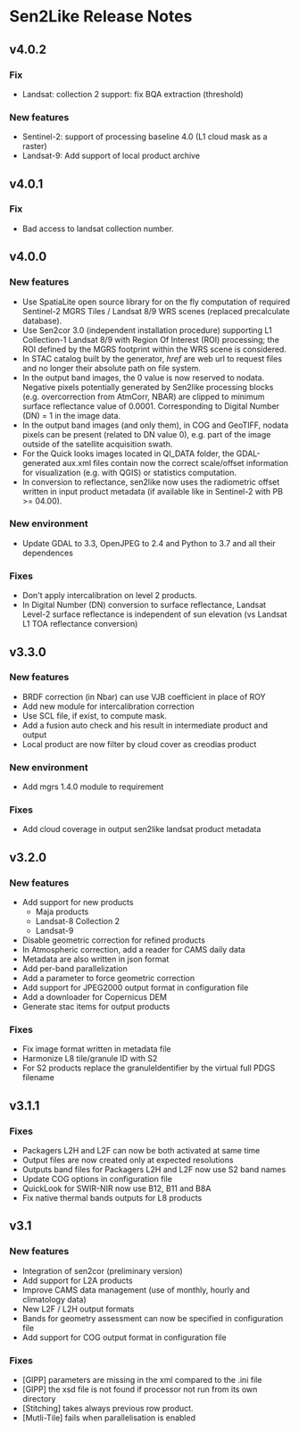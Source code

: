 # Sen2Like Release Notes

## v4.0.2

### Fix

* Landsat: collection 2 support: fix BQA extraction (threshold)

### New features

* Sentinel-2: support of processing baseline 4.0 (L1 cloud mask as a raster)
* Landsat-9: Add support of local product archive

## v4.0.1

### Fix

* Bad access to landsat collection number.

## v4.0.0

### New features

* Use SpatiaLite open source library for on the fly computation of required Sentinel-2 MGRS Tiles / Landsat 8/9 WRS scenes  (replaced precalculate database).
* Use Sen2cor 3.0 (independent installation procedure) supporting L1 Collection-1 Landsat 8/9 with Region Of Interest (ROI) processing; the ROI defined by the MGRS footprint within the WRS scene is considered.
* In STAC catalog built by the generator, *href* are web url to request files and no longer their absolute path on file system.
* In the output band images, the 0 value is now reserved to nodata. Negative pixels potentially generated by Sen2like processing blocks (e.g. overcorrection from AtmCorr, NBAR) are clipped to minimum surface reflectance value of 0.0001. Corresponding to Digital Number (DN) = 1 in the image data.
* In the output band images (and only them), in COG and GeoTIFF, nodata pixels can be present (related to DN value 0), e.g. part of the image outside of the satellite acquisition swath.
* For the Quick looks images located in QI_DATA folder, the GDAL-generated aux.xml files contain now the correct scale/offset information for visualization (e.g. with QGIS) or statistics computation.
* In conversion to reflectance, sen2like now uses the radiometric offset written in input product metadata (if available like in Sentinel-2 with PB >= 04.00). 

### New environment

* Update GDAL to 3.3, OpenJPEG to 2.4 and Python to 3.7 and all their dependences

### Fixes

* Don't apply intercalibration on level 2 products.
* In Digital Number (DN) conversion to surface reflectance, Landsat Level-2 surface reflectance is independent of sun elevation (vs Landsat L1 TOA reflectance conversion)

## v3.3.0

### New features

* BRDF correction (in Nbar) can use VJB coefficient in place of ROY
* Add new module for intercalibration correction
* Use SCL file, if exist, to compute mask.
* Add a fusion auto check and his result in intermediate product and output
* Local product are now filter by cloud cover as creodias product

### New environment

* Add mgrs 1.4.0 module to requirement

### Fixes

* Add cloud coverage in output sen2like landsat product metadata

## v3.2.0

### New features

* Add support for new products
    * Maja products
    * Landsat-8 Collection 2
    * Landsat-9
* Disable geometric correction for refined products
* In Atmospheric correction, add a reader for CAMS daily data
* Metadata are also written in json format
* Add per-band parallelization
* Add a parameter to force geometric correction
* Add support for JPEG2000 output format in configuration file
* Add a downloader for Copernicus DEM
* Generate stac items for output products

### Fixes

* Fix image format written in metadata file
* Harmonize L8 tile/granule ID with S2
* For S2 products replace the granuleIdentifier by the virtual full PDGS filename

## v3.1.1

### Fixes

* Packagers L2H and L2F can now be both activated at same time
* Output files are now created only at expected resolutions
* Outputs band files for Packagers L2H and L2F now use S2 band names
* Update COG options in configuration file
* QuickLook for SWIR-NIR now use B12, B11 and B8A
* Fix native thermal bands outputs for L8 products

## v3.1

### New features

* Integration of sen2cor (preliminary version)
* Add support for L2A products
* Improve CAMS data management (use of monthly, hourly and climatology data)
* New L2F / L2H output formats
* Bands for geometry assessment can now be specified in configuration file
* Add support for COG output format in configuration file

### Fixes

* [GIPP] parameters are missing in the xml compared to the .ini file
* [GIPP] the xsd file is not found if processor not run from its own directory
* [Stitching] takes always previous row product.
* [Mutli-Tile] fails when parallelisation is enabled
